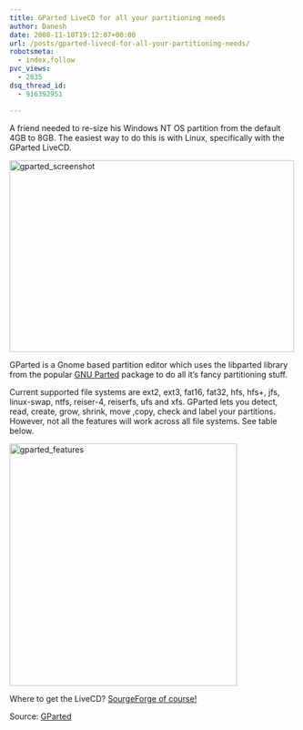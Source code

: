 ```yaml
---
title: GParted LiveCD for all your partitioning needs
author: Danesh
date: 2008-11-18T19:12:07+00:00
url: /posts/gparted-livecd-for-all-your-partitioning-needs/
robotsmeta:
  - index,follow
pvc_views:
  - 2835
dsq_thread_id:
  - 916392951

---
```

A friend needed to re-size his Windows NT OS partition from the default 4GB to 8GB. The easiest way to do this is with Linux, specifically with the GParted LiveCD.

[<img loading="lazy" src="http://farm4.static.flickr.com/3164/3039583419_995d3556d8.jpg" alt="gparted_screenshot" width="500" height="337" />][1]

GParted is a Gnome based partition editor which uses the libparted library from the popular [GNU Parted][2] package to do all it&#8217;s fancy partitioning stuff.

Current supported file systems are ext2, ext3, fat16, fat32, hfs, hfs+, jfs, linux-swap, ntfs, reiser-4, reiserfs, ufs and xfs. GParted lets you detect, read, create, grow, shrink, move ,copy, check and label your partitions. However, not all the features will work across all file systems. See table below.

[<img loading="lazy" src="http://farm4.static.flickr.com/3290/3040422382_65d832b70e_o.jpg" alt="gparted_features" width="400" height="426" />][3]

Where to get the LiveCD? [SourgeForge of course!][4]

Source: [GParted][5]

 [1]: http://www.flickr.com/photos/dannyportal/3039583419/ "gparted_screenshot by Danesh Manoharan, on Flickr"
 [2]: http://www.gnu.org/software/parted/index.shtml
 [3]: http://www.flickr.com/photos/dannyportal/3040422382/ "gparted_features by Danesh Manoharan, on Flickr"
 [4]: http://sourceforge.net/project/showfiles.php?group_id=115843&package_id=271779
 [5]: http://gparted.sourceforge.net/index.php